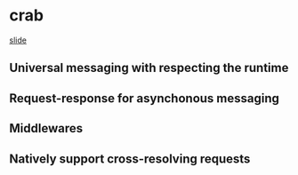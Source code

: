 # crab

[slide](https://pitch.com/v/metacraftcrab-fywpbh)

## Universal messaging with respecting the runtime

## Request-response for asynchonous messaging

## Middlewares

## Natively support cross-resolving requests
